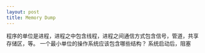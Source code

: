 ```yaml
---
layout: post
title: Memory Dump
---
```

程序的单位是进程，进程之中包含线程，进程之间通信方式包含信号，管道，共享存储区，等。
一个最小单位的操作系统应该包含哪些结构？
系统启动后，阻塞


